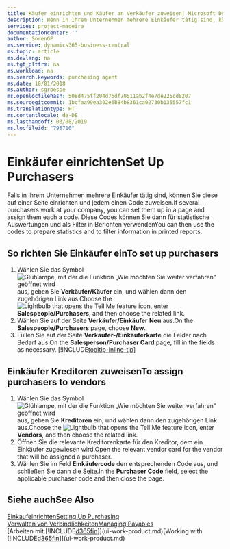 ```yaml
---
title: Käufer einrichten und Käufer an Verkäufer zuweisen| Microsoft Docs
description: Wenn in Ihrem Unternehmen mehrere Einkäufer tätig sind, können Sie diese für statistische Analyse organisieren.
services: project-madeira
documentationcenter: ''
author: SorenGP
ms.service: dynamics365-business-central
ms.topic: article
ms.devlang: na
ms.tgt_pltfrm: na
ms.workload: na
ms.search.keywords: purchasing agent
ms.date: 10/01/2018
ms.author: sgroespe
ms.openlocfilehash: 508d475ff204d75df70511ab2f4e7de225cd8207
ms.sourcegitcommit: 1bcfaa99ea302e6b84b8361ca02730b135557fc1
ms.translationtype: HT
ms.contentlocale: de-DE
ms.lasthandoff: 03/08/2019
ms.locfileid: "798710"
---
```

# <a name="set-up-purchasers"></a><span data-ttu-id="f8d9c-103">Einkäufer einrichten</span><span class="sxs-lookup"><span data-stu-id="f8d9c-103">Set Up Purchasers</span></span>
<span data-ttu-id="f8d9c-104">Falls in Ihrem Unternehmen mehrere Einkäufer tätig sind, können Sie diese auf einer Seite einrichten und jedem einen Code zuweisen.</span><span class="sxs-lookup"><span data-stu-id="f8d9c-104">If several purchasers work at your company, you can set them up in a page and assign them each a code.</span></span> <span data-ttu-id="f8d9c-105">Diese Codes können Sie dann für statistische Auswertungen und als Filter in Berichten verwenden</span><span class="sxs-lookup"><span data-stu-id="f8d9c-105">You can then use the codes to prepare statistics and to filter information in printed reports.</span></span>

## <a name="to-set-up-purchasers"></a><span data-ttu-id="f8d9c-106">So richten Sie Einkäufer ein</span><span class="sxs-lookup"><span data-stu-id="f8d9c-106">To set up purchasers</span></span>
1. <span data-ttu-id="f8d9c-107">Wählen Sie das Symbol ![Glühlampe, mit der die Funktion „Wie möchten Sie weiter verfahren“ geöffnet wird](media/ui-search/search_small.png "Wie möchten Sie weiter verfahren?") aus, geben Sie **Verkäufer/Käufer** ein, und wählen dann den zugehörigen Link aus.</span><span class="sxs-lookup"><span data-stu-id="f8d9c-107">Choose the ![Lightbulb that opens the Tell Me feature](media/ui-search/search_small.png "Tell me what you want to do") icon, enter **Salespeople/Purchasers**, and then choose the related link.</span></span>
2. <span data-ttu-id="f8d9c-108">Wählen Sie auf der Seite **Verkäufer/Einkäufer** **Neu** aus.</span><span class="sxs-lookup"><span data-stu-id="f8d9c-108">On the **Salespeople/Purchasers** page, choose **New**.</span></span>
3. <span data-ttu-id="f8d9c-109">Füllen Sie auf der Seite **Verkäufer-/Einkäuferkarte** die Felder nach Bedarf aus.</span><span class="sxs-lookup"><span data-stu-id="f8d9c-109">On the **Salesperson/Purchaser Card** page, fill in the fields as necessary.</span></span> [!INCLUDE[tooltip-inline-tip](includes/tooltip-inline-tip_md.md)]

## <a name="to-assign-purchasers-to-vendors"></a><span data-ttu-id="f8d9c-110">Einkäufer Kreditoren zuweisen</span><span class="sxs-lookup"><span data-stu-id="f8d9c-110">To assign purchasers to vendors</span></span>
1. <span data-ttu-id="f8d9c-111">Wählen Sie das Symbol ![Glühlampe, mit der die Funktion „Wie möchten Sie weiter verfahren“ geöffnet wird](media/ui-search/search_small.png "Wie möchten Sie weiter verfahren?") aus, geben Sie **Kreditoren** ein, und wählen dann den zugehörigen Link aus.</span><span class="sxs-lookup"><span data-stu-id="f8d9c-111">Choose the ![Lightbulb that opens the Tell Me feature](media/ui-search/search_small.png "Tell me what you want to do") icon, enter **Vendors**, and then choose the related link.</span></span>
2. <span data-ttu-id="f8d9c-112">Öffnen Sie die relevante Kreditorenkarte für den Kreditor, dem ein Einkäufer zugewiesen wird.</span><span class="sxs-lookup"><span data-stu-id="f8d9c-112">Open the relevant vendor card for the vendor that will be assigned a purchaser.</span></span>
3. <span data-ttu-id="f8d9c-113">Wählen Sie im Feld **Einkäufercode** den entsprechenden Code aus, und schließen Sie dann die Seite.</span><span class="sxs-lookup"><span data-stu-id="f8d9c-113">In the **Purchaser Code** field, select the applicable purchaser code and then close the page.</span></span>

## <a name="see-also"></a><span data-ttu-id="f8d9c-114">Siehe auch</span><span class="sxs-lookup"><span data-stu-id="f8d9c-114">See Also</span></span>
[<span data-ttu-id="f8d9c-115">Einkaufeinrichten</span><span class="sxs-lookup"><span data-stu-id="f8d9c-115">Setting Up Purchasing</span></span>](purchasing-setup-purchasing.md)  
[<span data-ttu-id="f8d9c-116">Verwalten von Verbindlichkeiten</span><span class="sxs-lookup"><span data-stu-id="f8d9c-116">Managing Payables</span></span>](payables-manage-payables.md)  
<span data-ttu-id="f8d9c-117">[Arbeiten mit [!INCLUDE[d365fin](includes/d365fin_md.md)]](ui-work-product.md)</span><span class="sxs-lookup"><span data-stu-id="f8d9c-117">[Working with [!INCLUDE[d365fin](includes/d365fin_md.md)]](ui-work-product.md)</span></span>
